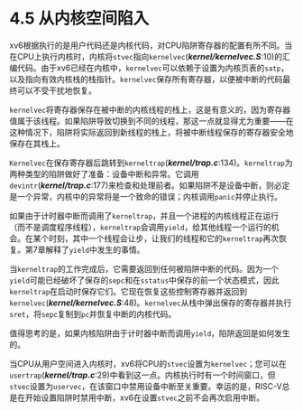 # 4.5 从内核空间陷入

xv6根据执行的是用户代码还是内核代码，对CPU陷阱寄存器的配置有所不同。当在CPU上执行内核时，内核将`stvec`指向`kernelvec`(***kernel/kernelvec.S***:10)的汇编代码。由于xv6已经在内核中，`kernelvec`可以依赖于设置为内核页表的`satp`，以及指向有效内核栈的栈指针。`kernelvec`保存所有寄存器，以便被中断的代码最终可以不受干扰地恢复。

`kernelvec`将寄存器保存在被中断的内核线程的栈上，这是有意义的，因为寄存器值属于该线程。如果陷阱导致切换到不同的线程，那这一点就显得尤为重要——在这种情况下，陷阱将实际返回到新线程的栈上，将被中断线程保存的寄存器安全地保存在其栈上。

`Kernelvec`在保存寄存器后跳转到`kerneltrap`(***kernel/trap.c***:134)。`kerneltrap`为两种类型的陷阱做好了准备：设备中断和异常。它调用`devintr`(***kernel/trap.c***:177)来检查和处理前者。如果陷阱不是设备中断，则必定是一个异常，内核中的异常将是一个致命的错误；内核调用`panic`并停止执行。

如果由于计时器中断而调用了`kerneltrap`，并且一个进程的内核线程正在运行（而不是调度程序线程），`kerneltrap`会调用`yield`，给其他线程一个运行的机会。在某个时刻，其中一个线程会让步，让我们的线程和它的`kerneltrap`再次恢复。第7章解释了`yield`中发生的事情。

当`kerneltrap`的工作完成后，它需要返回到任何被陷阱中断的代码。因为一个`yield`可能已经破坏了保存的`sepc`和在`sstatus`中保存的前一个状态模式，因此`kerneltrap`在启动时保存它们。它现在恢复这些控制寄存器并返回到`kernelvec`(***kernel/kernelvec.S***:48)。`kernelvec`从栈中弹出保存的寄存器并执行`sret`，将`sepc`复制到`pc`并恢复中断的内核代码。

值得思考的是，如果内核陷阱由于计时器中断而调用`yield`，陷阱返回是如何发生的。

当CPU从用户空间进入内核时，xv6将CPU的`stvec`设置为`kernelvec`；您可以在`usertrap`(***kernel/trap.c***:29)中看到这一点。内核执行时有一个时间窗口，但`stvec`设置为`uservec`，在该窗口中禁用设备中断至关重要。幸运的是，RISC-V总是在开始设置陷阱时禁用中断，xv6在设置`stvec`之前不会再次启用中断。